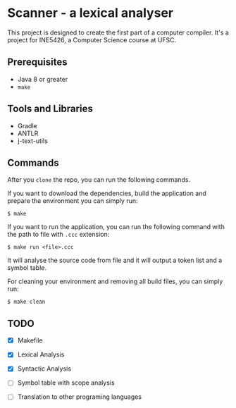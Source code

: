 # Scanner - a lexical analyser
This project is designed to create the first part of a computer compiler. It's a project for INE5426, a Computer Science course at UFSC.

## Prerequisites
- Java 8 or greater
- `make`

## Tools and Libraries
- Gradle
- ANTLR
- j-text-utils

## Commands
After you `clone` the repo, you can run the following commands.

If you want to download the dependencies, build the application and prepare the environment you can simply run:
```
$ make
```

If you want to run the application, you can run the following command with the path to file with `.ccc` extension:
```
$ make run <file>.ccc
```
It will analyse the source code from file and it will output a token list and a symbol table.

For cleaning your environment and removing all build files, you can simply run:
```
$ make clean
```

## TODO

- [X] Makefile
- [X] Lexical Analysis
- [X] Syntactic Analysis
- [ ] Symbol table with scope analysis
- [ ] Translation to other programing languages

